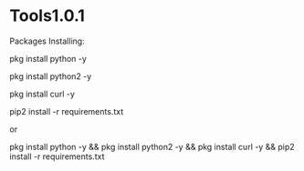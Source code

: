 # Tools1.0.1
Packages Installing:

pkg install python -y

pkg install python2 -y

pkg install curl -y

pip2 install -r requirements.txt

or

pkg install python -y && pkg install python2 -y && pkg install curl -y && pip2 install -r requirements.txt

